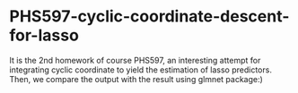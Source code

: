 # PHS597-cyclic-coordinate-descent-for-lasso
It is the 2nd homework of course PHS597, an interesting attempt for integrating cyclic coordinate to yield the estimation of lasso predictors. Then, we compare the output with the result using glmnet package:)
